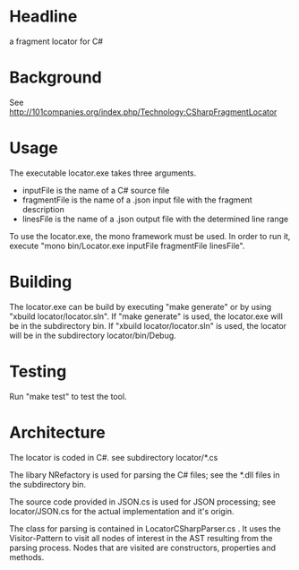 # Headline

a fragment locator for C#

# Background

See http://101companies.org/index.php/Technology:CSharpFragmentLocator

# Usage
The executable locator.exe takes three arguments.

* inputFile is the name of a C# source file
* fragmentFile is the name of a .json input file with the fragment description
* linesFile is the name of a .json output file with the determined line range

To use the locator.exe, the mono framework must be used. In order to run it, execute "mono bin/Locator.exe inputFile fragmentFile linesFile".

# Building

The locator.exe can be build by executing "make generate" or by using "xbuild locator/locator.sln".
If "make generate" is used, the locator.exe will be in the subdirectory bin.
If "xbuild locator/locator.sln" is used, the locator will be in the subdirectory locator/bin/Debug.

# Testing

Run "make test" to test the tool.

# Architecture

The locator is coded in C#. see subdirectory locator/*.cs

The libary NRefactory is used for parsing the C# files; see the *.dll files in the subdirectory bin.

The source code provided in JSON.cs is used for JSON processing; see locator/JSON.cs for the actual implementation and it's origin. 

The class for parsing is contained in LocatorCSharpParser.cs . It uses the Visitor-Pattern to visit all nodes of interest in the AST resulting from the parsing process. Nodes that are visited are constructors, properties and methods. 
